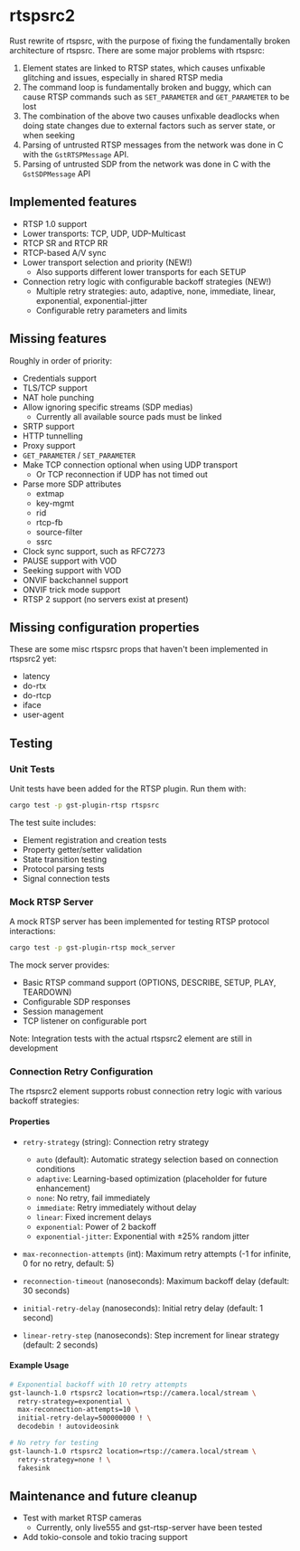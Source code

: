 # rtspsrc2

Rust rewrite of rtspsrc, with the purpose of fixing the fundamentally broken
architecture of rtspsrc. There are some major problems with rtspsrc:

1. Element states are linked to RTSP states, which causes unfixable glitching
   and issues, especially in shared RTSP media
2. The command loop is fundamentally broken and buggy, which can cause RTSP
   commands such as `SET_PARAMETER` and `GET_PARAMETER` to be lost
3. The combination of the above two causes unfixable deadlocks when doing state
   changes due to external factors such as server state, or when seeking
4. Parsing of untrusted RTSP messages from the network was done in C with the
   `GstRTSPMessage` API.
5. Parsing of untrusted SDP from the network was done in C with the
   `GstSDPMessage` API

## Implemented features

* RTSP 1.0 support
* Lower transports: TCP, UDP, UDP-Multicast
* RTCP SR and RTCP RR
* RTCP-based A/V sync
* Lower transport selection and priority (NEW!)
  - Also supports different lower transports for each SETUP
* Connection retry logic with configurable backoff strategies (NEW!)
  - Multiple retry strategies: auto, adaptive, none, immediate, linear, exponential, exponential-jitter
  - Configurable retry parameters and limits

## Missing features

Roughly in order of priority:

* Credentials support
* TLS/TCP support
* NAT hole punching
* Allow ignoring specific streams (SDP medias)
  - Currently all available source pads must be linked
* SRTP support
* HTTP tunnelling
* Proxy support
* `GET_PARAMETER` / `SET_PARAMETER`
* Make TCP connection optional when using UDP transport
  - Or TCP reconnection if UDP has not timed out
* Parse more SDP attributes
  - extmap
  - key-mgmt
  - rid
  - rtcp-fb
  - source-filter
  - ssrc
* Clock sync support, such as RFC7273
* PAUSE support with VOD
* Seeking support with VOD
* ONVIF backchannel support
* ONVIF trick mode support
* RTSP 2 support (no servers exist at present)

## Missing configuration properties

These are some misc rtspsrc props that haven't been implemented in rtspsrc2
yet:

* latency
* do-rtx
* do-rtcp
* iface
* user-agent

## Testing

### Unit Tests

Unit tests have been added for the RTSP plugin. Run them with:

```bash
cargo test -p gst-plugin-rtsp rtspsrc
```

The test suite includes:
* Element registration and creation tests
* Property getter/setter validation  
* State transition testing
* Protocol parsing tests
* Signal connection tests

### Mock RTSP Server

A mock RTSP server has been implemented for testing RTSP protocol interactions:

```bash
cargo test -p gst-plugin-rtsp mock_server
```

The mock server provides:
* Basic RTSP command support (OPTIONS, DESCRIBE, SETUP, PLAY, TEARDOWN)
* Configurable SDP responses
* Session management
* TCP listener on configurable port

Note: Integration tests with the actual rtspsrc2 element are still in development

### Connection Retry Configuration

The rtspsrc2 element supports robust connection retry logic with various backoff strategies:

#### Properties

* `retry-strategy` (string): Connection retry strategy
  - `auto` (default): Automatic strategy selection based on connection conditions
  - `adaptive`: Learning-based optimization (placeholder for future enhancement)
  - `none`: No retry, fail immediately
  - `immediate`: Retry immediately without delay
  - `linear`: Fixed increment delays
  - `exponential`: Power of 2 backoff
  - `exponential-jitter`: Exponential with ±25% random jitter

* `max-reconnection-attempts` (int): Maximum retry attempts (-1 for infinite, 0 for no retry, default: 5)
* `reconnection-timeout` (nanoseconds): Maximum backoff delay (default: 30 seconds)
* `initial-retry-delay` (nanoseconds): Initial retry delay (default: 1 second)
* `linear-retry-step` (nanoseconds): Step increment for linear strategy (default: 2 seconds)

#### Example Usage

```bash
# Exponential backoff with 10 retry attempts
gst-launch-1.0 rtspsrc2 location=rtsp://camera.local/stream \
  retry-strategy=exponential \
  max-reconnection-attempts=10 \
  initial-retry-delay=500000000 ! \
  decodebin ! autovideosink

# No retry for testing
gst-launch-1.0 rtspsrc2 location=rtsp://camera.local/stream \
  retry-strategy=none ! \
  fakesink
```

## Maintenance and future cleanup

* Test with market RTSP cameras
  - Currently, only live555 and gst-rtsp-server have been tested
* Add tokio-console and tokio tracing support

